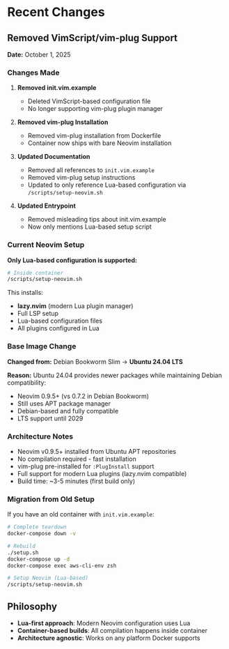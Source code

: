 # Recent Changes

## Removed VimScript/vim-plug Support

**Date:** October 1, 2025

### Changes Made

1. **Removed init.vim.example**
   - Deleted VimScript-based configuration file
   - No longer supporting vim-plug plugin manager

2. **Removed vim-plug Installation**
   - Removed vim-plug installation from Dockerfile
   - Container now ships with bare Neovim installation

3. **Updated Documentation**
   - Removed all references to `init.vim.example`
   - Removed vim-plug setup instructions
   - Updated to only reference Lua-based configuration via `/scripts/setup-neovim.sh`

4. **Updated Entrypoint**
   - Removed misleading tips about init.vim.example
   - Now only mentions Lua-based setup script

### Current Neovim Setup

**Only Lua-based configuration is supported:**

```bash
# Inside container
/scripts/setup-neovim.sh
```

This installs:
- **lazy.nvim** (modern Lua plugin manager)
- Full LSP setup
- Lua-based configuration files
- All plugins configured in Lua

### Base Image Change

**Changed from:** Debian Bookworm Slim → **Ubuntu 24.04 LTS**

**Reason:** Ubuntu 24.04 provides newer packages while maintaining Debian compatibility:
- Neovim 0.9.5+ (vs 0.7.2 in Debian Bookworm)
- Still uses APT package manager
- Debian-based and fully compatible
- LTS support until 2029

### Architecture Notes

- Neovim v0.9.5+ installed from Ubuntu APT repositories
- No compilation required - fast installation
- vim-plug pre-installed for `:PlugInstall` support
- Full support for modern Lua plugins (lazy.nvim compatible)
- Build time: ~3-5 minutes (first build only)

### Migration from Old Setup

If you have an old container with `init.vim.example`:

```bash
# Complete teardown
docker-compose down -v

# Rebuild
./setup.sh
docker-compose up -d
docker-compose exec aws-cli-env zsh

# Setup Neovim (Lua-based)
/scripts/setup-neovim.sh
```

## Philosophy

- **Lua-first approach**: Modern Neovim configuration uses Lua
- **Container-based builds**: All compilation happens inside container
- **Architecture agnostic**: Works on any platform Docker supports
